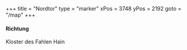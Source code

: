+++
title = "Nordtor"
type = "marker"
xPos = 3748
yPos = 2192
goto = "/map"
+++

#### Richtung
Kloster des Fahlen Hain